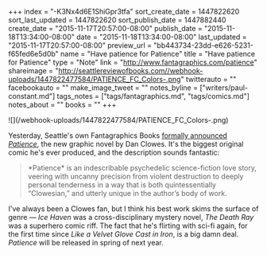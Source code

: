 +++
index = "-K3Nx4d6E1ShiGpr3tfa"
sort_create_date = 1447822620
sort_last_updated = 1447822620
sort_publish_date = 1447882440
create_date = "2015-11-17T20:57:00-08:00"
publish_date = "2015-11-18T13:34:00-08:00"
date = "2015-11-18T13:34:00-08:00"
last_updated = "2015-11-17T20:57:00-08:00"
preview_url = "bb443734-23dd-e626-5231-f65fed6e5d0b"
name = "Have patience for Patience"
title = "Have patience for Patience"
type = "Note"
link = "http://www.fantagraphics.com/patience"
shareimage = "http://seattlereviewofbooks.com//webhook-uploads/1447822477584/PATIENCE_FC_Colors-.png"
twitterauto = ""
facebookauto = ""
make_image_tweet = ""
notes_byline = ["writers/paul-constant.md"]
tags_notes = ["tags/fantagraphics.md", "tags/comics.md"]
notes_about = ""
books = ""
+++
<p class="image">![](/webhook-uploads/1447822477584/PATIENCE_FC_Colors-.png)</p>

Yesterday, Seattle's own Fantagraphics Books [formally announced *Patience*](http://www.fantagraphics.com/patience), the new graphic novel by Dan Clowes. It's the biggest original comic he's ever produced, and the description sounds fantastic:

<blockquote>*Patience* is an indescribable psychedelic science-fiction love story, veering with uncanny precision from violent destruction to deeply personal tenderness in a way that is both quintessentially “Clowesian,” and utterly unique in the author’s body of work.</blockquote>

I've always been a Clowes fan, but I think his best work skims the surface of genre — *Ice Haven* was a cross-disciplinary mystery novel, *The Death Ray* was a superhero comic riff. The fact that he's flirting with sci-fi again, for the first time since *Like a Velvet Glove Cast in Iron*, is a big damn deal. *Patience* will be released in spring of next year.